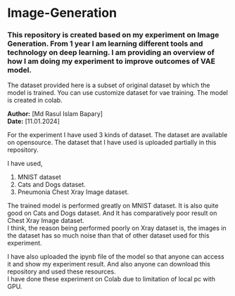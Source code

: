 # Image-Generation

### This repository is created based on my experiment on Image Generation. From 1 year I am learning different tools and technology on deep learning. I am providing an overview of how I am doing my experiment to improve outcomes of VAE model.

The dataset provided here is a subset of original dataset by which the model is trained.
You can use customize dataset for vae training.
The model is created in colab.

**Author:** [Md Rasul Islam Bapary]  
**Date:** [11.01.2024]

For the experiment I have used 3 kinds of dataset. The dataset are available on opensource. The dataset that I have used is uploaded partially in this repository.<br/>

I have used,
1. MNIST dataset
2. Cats and Dogs dataset.
3. Pneumonia Chest Xray Image dataset.

The trained model is performed greatly on MNIST dataset. It is also quite good on Cats and Dogs dataset. And It has comparatively poor result on Chest Xray Image dataset.<br/>
I think, the reason being performed poorly on Xray dataset is, the images in the dataset has so much noise than that of other dataset used for this experiment.<br/>

I have also uploaded the ipynb file of the model so that anyone can access it and show my experiment result. And also anyone can download this repository and used these resources.<br/>
I have done these experiment on Colab due to limitation of local pc with GPU.
